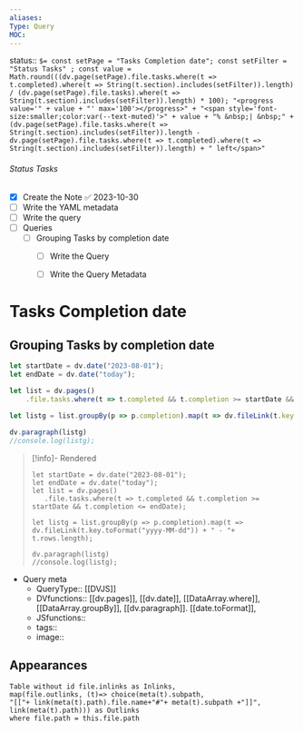 ```yaml
---
aliases: 
Type: Query
MOC:
---
```


status::  `$= const setPage = "Tasks Completion date"; const setFilter = "Status Tasks" ; const value = Math.round(((dv.page(setPage).file.tasks.where(t => t.completed).where(t => String(t.section).includes(setFilter)).length) / (dv.page(setPage).file.tasks).where(t => String(t.section).includes(setFilter)).length) * 100); "<progress value='" + value + "' max='100'></progress>" + "<span style='font-size:smaller;color:var(--text-muted)'>" + value + "% &nbsp;| &nbsp;" + (dv.page(setPage).file.tasks.where(t => String(t.section).includes(setFilter)).length - dv.page(setPage).file.tasks.where(t => t.completed).where(t => String(t.section).includes(setFilter)).length) + " left</span>" `

###### Status Tasks
- [x] Create the Note ✅ 2023-10-30
- [ ] Write the YAML metadata
- [ ] Write the query
- [ ] Queries
    - [ ] Grouping Tasks by completion date
        - [ ] Write the Query
        - [ ] Write the Query Metadata


# Tasks Completion date


## Grouping Tasks by completion date

```js dataviewjs 
let startDate = dv.date("2023-08-01");
let endDate = dv.date("today");

let list = dv.pages()
    .file.tasks.where(t => t.completed && t.completion >= startDate && t.completion <= endDate);
    
let listg = list.groupBy(p => p.completion).map(t => dv.fileLink(t.key.toFormat("yyyy-MM-dd")) + " - "+ t.rows.length);

dv.paragraph(listg)
//console.log(listg);
```

>[!info]- Rendered
>```dataviewjs 
>let startDate = dv.date("2023-08-01");
>let endDate = dv.date("today");
>let list = dv.pages()
>    .file.tasks.where(t => t.completed && t.completion >= startDate && t.completion <= endDate);
>    
>let listg = list.groupBy(p => p.completion).map(t => dv.fileLink(t.key.toFormat("yyyy-MM-dd")) + " - "+ t.rows.length);
>
>dv.paragraph(listg)
>//console.log(listg);
>```

- Query meta
    - QueryType:: [[DVJS]]
    - DVfunctions:: [[dv.pages]], [[dv.date]], [[DataArray.where]], [[DataArray.groupBy]], [[dv.paragraph]]. [[date.toFormat]], 
    - JSfunctions:: 
    - tags:: 
    - image:: 



## Appearances

```dataview
Table without id file.inlinks as Inlinks, 
map(file.outlinks, (t)=> choice(meta(t).subpath, 
"[["+ link(meta(t).path).file.name+"#"+ meta(t).subpath +"]]", 
link(meta(t).path))) as Outlinks
where file.path = this.file.path
```


